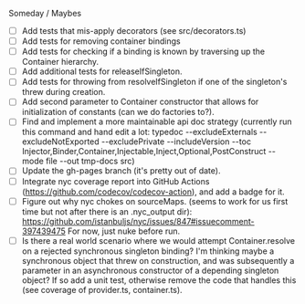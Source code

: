 Someday / Maybes
- [ ] Add tests that mis-apply decorators (see src/decorators.ts)
- [ ] Add tests for removing container bindings
- [ ] Add tests for checking if a binding is known by traversing up the Container hierarchy.
- [ ] Add additional tests for releaseIfSingleton.
- [ ] Add tests for throwing from resolveIfSingleton if one of the singleton's threw during creation.
- [ ] Add second parameter to Container constructor that allows for initialization of constants (can we do factories to?).
- [ ] Find and implement a more maintainable api doc strategy (currently run this command and hand edit a lot: typedoc --excludeExternals --excludeNotExported --excludePrivate --includeVersion --toc Injector,Binder,Container,Injectable,Inject,Optional,PostConstruct --mode file --out tmp-docs src)
- [ ] Update the gh-pages branch (it's pretty out of date).
- [ ] Integrate nyc coverage report into GitHub Actions (https://github.com/codecov/codecov-action), and add a badge for it.
- [ ] Figure out why nyc chokes on sourceMaps. (seems to work for us first time but not after there is an .nyc_output dir): https://github.com/istanbuljs/nyc/issues/847#issuecomment-397439475  For now, just nuke before run.
- [ ] Is there a real world scenario where we would attempt Container.resolve on a rejected synchronous singleton binding? I'm thinking maybe a synchronous object that threw on construction, and was subsequently a parameter in an asynchronous constructor of a depending singleton object? If so add a unit test, otherwise remove the code that handles this (see coverage of provider.ts, container.ts).
